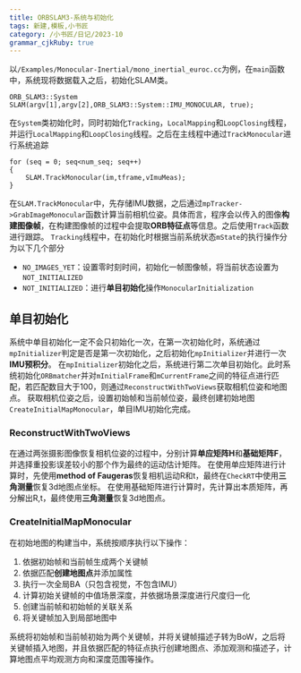 ```yaml
---
title: ORBSLAM3-系统与初始化
tags: 新建,模板,小书匠
category: /小书匠/日记/2023-10
grammar_cjkRuby: true
---
```



以`/Examples/Monocular-Inertial/mono_inertial_euroc.cc`为例，在`main`函数中，系统现将数据载入之后，初始化SLAM类。

``` cpp?linenums
ORB_SLAM3::System SLAM(argv[1],argv[2],ORB_SLAM3::System::IMU_MONOCULAR, true);
```

在`System`类初始化时，同时初始化`Tracking`，`LocalMapping`和`LoopClosing`线程，并运行`LocalMapping`和`LoopClosing`线程。之后在主线程中通过`TrackMonocular`进行系统追踪
``` cpp?linenums
for (seq = 0; seq<num_seq; seq++)
{
	SLAM.TrackMonocular(im,tframe,vImuMeas);
}
```

在`SLAM.TrackMonocular`中，先存储IMU数据，之后通过`mpTracker->GrabImageMonocular`函数计算当前相机位姿。具体而言，程序会以传入的图像**构建图像帧**，在构建图像帧的过程中会提取**ORB特征点**等信息。之后使用`Track`函数进行跟踪。
`Tracking`线程中，在初始化时根据当前系统状态`mState`的执行操作分为以下几个部分
- `NO_IMAGES_YET`：设置零时刻时间，初始化一帧图像帧，将当前状态设置为`NOT_INITIALIZED`
- `NOT_INITIALIZED`：进行**单目初始化**操作`MonocularInitialization`

## 单目初始化
系统中单目初始化一定不会只初始化一次，在第一次初始化时，系统通过`mpInitializer`判定是否是第一次初始化，之后初始化`mpInitializer`并进行一次**IMU预积分**。
在`mpInitializer`初始化之后，系统进行第二次单目初始化。此时系统初始化`ORBmatcher`并对`mInitialFrame`和`mCurrentFrame`之间的特征点进行匹配，若匹配数目大于100，则通过`ReconstructWithTwoViews`获取相机位姿和地图点。
获取相机位姿之后，设置初始帧和当前帧位姿，最终创建初始地图`CreateInitialMapMonocular`，单目IMU初始化完成。
### ReconstructWithTwoViews
在通过两张摄影图像恢复相机位姿的过程中，分别计算**单应矩阵H**和**基础矩阵F**，并选择重投影误差较小的那个作为最终的运动估计矩阵。
在使用单应矩阵进行计算时，先使用**method of Faugeras**恢复相机运动R和t，最终在`CheckRT`中使用**三角测量**恢复3d地图点坐标。
在使用基础矩阵进行计算时，先计算出本质矩阵，再分解出R,t，最终使用**三角测量**恢复3d地图点。

### CreateInitialMapMonocular
在初始地图的构建当中，系统按顺序执行以下操作：
1. 依据初始帧和当前帧生成两个关键帧
2. 依据匹配**创建地图点**并添加属性
3. 执行一次全局BA（只包含视觉，不包含IMU）
4. 计算初始关键帧的中值场景深度，并依据场景深度进行尺度归一化
5. 创建当前帧和初始帧的关联关系
6. 将关键帧加入到局部地图中

系统将初始帧和当前帧初始为两个关键帧，并将关键帧描述子转为BoW，之后将关键帧插入地图，并且依据匹配的特征点执行创建地图点、添加观测和描述子，计算地图点平均观测方向和深度范围等操作。

